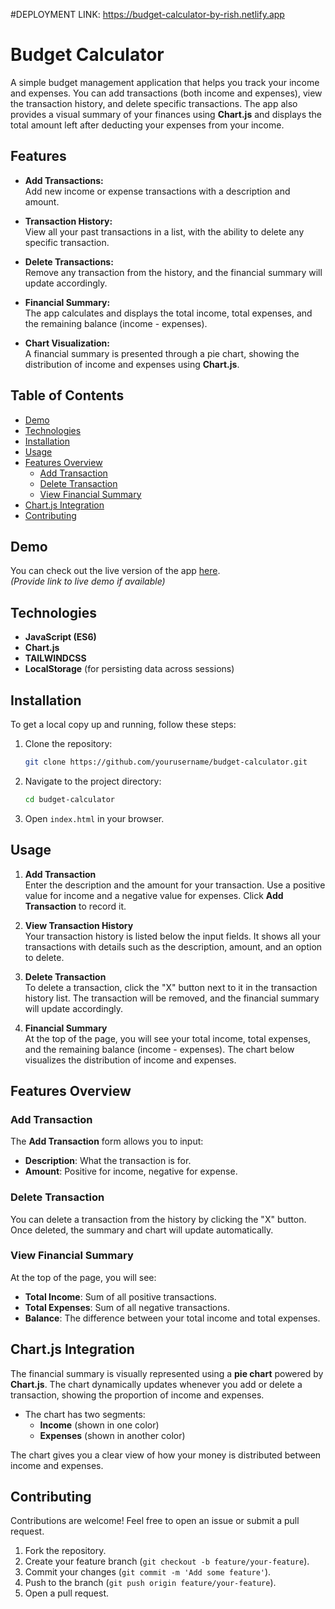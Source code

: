 #DEPLOYMENT LINK:
https://budget-calculator-by-rish.netlify.app

# Budget Calculator

A simple budget management application that helps you track your income and expenses. You can add transactions (both income and expenses), view the transaction history, and delete specific transactions. The app also provides a visual summary of your finances using **Chart.js** and displays the total amount left after deducting your expenses from your income.

## Features

- **Add Transactions:**  
  Add new income or expense transactions with a description and amount.

- **Transaction History:**  
  View all your past transactions in a list, with the ability to delete any specific transaction.

- **Delete Transactions:**  
  Remove any transaction from the history, and the financial summary will update accordingly.

- **Financial Summary:**  
  The app calculates and displays the total income, total expenses, and the remaining balance (income - expenses).

- **Chart Visualization:**  
  A financial summary is presented through a pie chart, showing the distribution of income and expenses using **Chart.js**.

## Table of Contents

- [Demo](#demo)
- [Technologies](#technologies)
- [Installation](#installation)
- [Usage](#usage)
- [Features Overview](#features-overview)
  - [Add Transaction](#add-transaction)
  - [Delete Transaction](#delete-transaction)
  - [View Financial Summary](#view-financial-summary)
- [Chart.js Integration](#chartjs-integration)
- [Contributing](#contributing)


## Demo

You can check out the live version of the app [here](#).  
*(Provide link to live demo if available)*

## Technologies

- **JavaScript (ES6)**  
- **Chart.js**  
- **TAILWINDCSS**  
- **LocalStorage** (for persisting data across sessions)

## Installation

To get a local copy up and running, follow these steps:

1. Clone the repository:

   ```bash
   git clone https://github.com/yourusername/budget-calculator.git
   ```

2. Navigate to the project directory:

   ```bash
   cd budget-calculator
   ```

3. Open `index.html` in your browser.

## Usage

1. **Add Transaction**  
   Enter the description and the amount for your transaction. Use a positive value for income and a negative value for expenses. Click **Add Transaction** to record it.

2. **View Transaction History**  
   Your transaction history is listed below the input fields. It shows all your transactions with details such as the description, amount, and an option to delete.

3. **Delete Transaction**  
   To delete a transaction, click the "X" button next to it in the transaction history list. The transaction will be removed, and the financial summary will update accordingly.

4. **Financial Summary**  
   At the top of the page, you will see your total income, total expenses, and the remaining balance (income - expenses). The chart below visualizes the distribution of income and expenses.

## Features Overview

### Add Transaction

The **Add Transaction** form allows you to input:
- **Description**: What the transaction is for.
- **Amount**: Positive for income, negative for expense.

### Delete Transaction

You can delete a transaction from the history by clicking the "X" button. Once deleted, the summary and chart will update automatically.

### View Financial Summary

At the top of the page, you will see:
- **Total Income**: Sum of all positive transactions.
- **Total Expenses**: Sum of all negative transactions.
- **Balance**: The difference between your total income and total expenses.

## Chart.js Integration

The financial summary is visually represented using a **pie chart** powered by **Chart.js**. The chart dynamically updates whenever you add or delete a transaction, showing the proportion of income and expenses.

- The chart has two segments:
  - **Income** (shown in one color)
  - **Expenses** (shown in another color)

The chart gives you a clear view of how your money is distributed between income and expenses.

## Contributing

Contributions are welcome! Feel free to open an issue or submit a pull request.

1. Fork the repository.
2. Create your feature branch (`git checkout -b feature/your-feature`).
3. Commit your changes (`git commit -m 'Add some feature'`).
4. Push to the branch (`git push origin feature/your-feature`).
5. Open a pull request.




